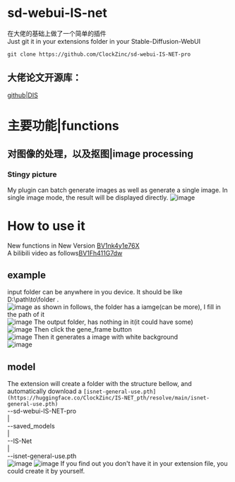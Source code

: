 # sd-webui-IS-net
在大佬的基础上做了一个简单的插件  
Just  git it in your extensions folder in your Stable-Diffusion-WebUI  
```
git clone https://github.com/ClockZinc/sd-webui-IS-NET-pro
```
## 大佬论文开源库：
[github|DIS](https://github.com/xuebinqin/DIS)
# 主要功能|functions
## 对图像的处理，以及抠图|image processing
### Stingy picture
My plugin can batch generate images as well as generate a single image. In single image mode, the result will be displayed directly. 
![image](https://user-images.githubusercontent.com/118424801/232211245-a8e8d610-79eb-45b4-add6-8bffa990751d.png)
# How to use it
New functions in New Version [BV1nk4y1e76X](https://www.bilibili.com/video/BV1nk4y1e76X)  
A bilibili video as follows[BV1Fh411G7dw](https://www.bilibili.com/video/BV1Fh411G7dw)
## example
input folder can be anywhere in you device. It should be like D:\path\to\folder .  
![image](https://user-images.githubusercontent.com/118424801/230843907-9432dc93-ac32-4846-bc85-4a80014bfe99.png)
as shown in follows, the folder has a iamge(can be more), I fill in the path of it  
![image](https://user-images.githubusercontent.com/118424801/230844923-2343a923-b9cf-43c2-8aa2-904faf70a60e.png)
The output folder, has nothing in it(it could have some)  
![image](https://user-images.githubusercontent.com/118424801/230844367-80d4bc33-62d5-4085-a4eb-02ab9d390e23.png)
Then click the gene_frame button  
![image](https://user-images.githubusercontent.com/118424801/230844690-f517e2d5-0ff1-4c09-8e05-fe28d61ad026.png)
Then it generates a image with white background  
![image](https://user-images.githubusercontent.com/118424801/230845020-522d7d80-af1f-4677-9d30-3eace505d390.png)
## model
The extension will create a folder with the structure bellow, and automatically download a `[isnet-general-use.pth](https://huggingface.co/ClockZinc/IS-NET_pth/resolve/main/isnet-general-use.pth)`  
--sd-webui-IS-NET-pro  
  |  
  --saved_models  
    |  
    --IS-Net  
      |  
      --isnet-general-use.pth  
![image](https://user-images.githubusercontent.com/118424801/230846300-34c48248-5c9c-4348-8c8d-f7af90b6c966.png)
![image](https://user-images.githubusercontent.com/118424801/230847128-7f1f6fd8-9aae-4611-9a03-b41f3213903b.png)
If you find out you don't have it in your extension file, you could create it by yourself.

